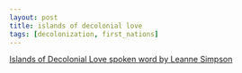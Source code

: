 ```yaml
---
layout: post
title: islands of decolonial love
tags: [decolonization, first_nations]
---
```

[Islands of Decolonial Love spoken word by Leanne Simpson](https://www.youtube.com/watch?v=BJ5cMisAhHI)
